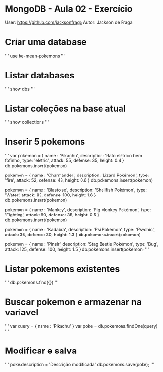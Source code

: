 # MongoDB - Aula 02 - Exercício
User: https://github.com/jacksonfraga
Autor: Jackson de Fraga

# Criar uma database
'''
use be-mean-pokemons
'''

# Listar databases
'''
show dbs
'''

# Listar coleções na base atual
'''
show collections
'''

# Inserir 5 pokemons
'''
var pokemon = { name : 'Pikachu', description: 'Rato elétrico bem fofinho', type: 'eletric', attack: 55, defense: 35, height: 0.4 }
db.pokemons.insert(pokemon)

pokemon = { name : 'Charmander', description: 'Lizard Pokémon', type: 'fire', attack: 52, defense: 43, height: 0.6 }
db.pokemons.insert(pokemon)

pokemon = { name : 'Blastoise', description: 'Shellfish Pokémon', type: 'Water', attack: 83, defense: 100, height: 1.6 }
db.pokemons.insert(pokemon)

pokemon = { name : 'Mankey', description: 'Pig Monkey Pokémon', type: 'Fighting', attack: 80, defense: 35, height: 0.5 }
db.pokemons.insert(pokemon)

pokemon = { name : 'Kadabra', description: 'Psi Pokémon', type: 'Psychic', attack: 35, defense: 30, height: 1.3 }
db.pokemons.insert(pokemon)

pokemon = { name : 'Pinsir', description: 'Stag Beetle Pokémon', type: 'Bug', attack: 125, defense: 100, height: 1.5 }
db.pokemons.insert(pokemon)
'''

# Listar pokemons existentes
'''
db.pokemons.find({})
'''

# Buscar pokemon e armazenar na variavel
'''
var query = { name : 'Pikachu' }
var poke = db.pokemons.findOne(query)
'''

# Modificar e salva
'''
poke.description = 'Descrição modificada'
db.pokemons.save(poke);
'''